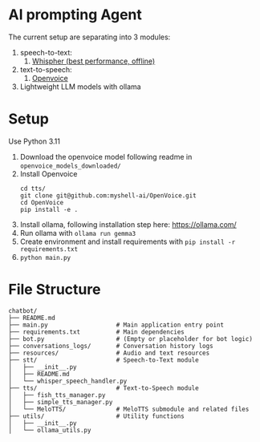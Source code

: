 # AI prompting Agent
The current setup are separating into 3 modules:
1. speech-to-text:
    1. [Whispher (best performance, offline)](https://github.com/openai/whisper)
2. text-to-speech:
    1. [Openvoice](https://github.com/myshell-ai/OpenVoice/tree/main)
3. Lightweight LLM models with ollama

# Setup
Use Python 3.11
1. Download the openvoice model following readme in `openvoice_models_downloaded/`
2. Install Openvoice
    ```
    cd tts/
    git clone git@github.com:myshell-ai/OpenVoice.git
    cd OpenVoice
    pip install -e .
    ```
3. Install ollama, following installation step here: https://ollama.com/
4. Run ollama with `ollama run gemma3`
5. Create environment and install requirements with `pip install -r requirements.txt`
6. `python main.py`

# File Structure
```
chatbot/
├── README.md
├── main.py                   # Main application entry point
├── requirements.txt          # Main dependencies
├── bot.py                    # (Empty or placeholder for bot logic)
├── conversations_logs/       # Conversation history logs
├── resources/                # Audio and text resources
├── stt/                      # Speech-to-Text module
│   ├── __init__.py
│   ├── README.md
│   └── whisper_speech_handler.py
├── tts/                      # Text-to-Speech module
│   ├── fish_tts_manager.py
│   ├── simple_tts_manager.py
│   └── MeloTTS/              # MeloTTS submodule and related files
├── utils/                    # Utility functions
│   ├── __init__.py
│   └── ollama_utils.py
```

